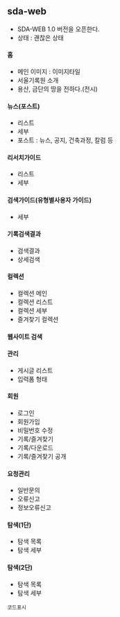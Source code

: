 ## sda-web
- SDA-WEB 1.0 버전을 오픈한다.
- 상태 : 괜찮은 상태

#### 홈
- 메인 이미지 : 이미지타일
- 서울기록원 소개
- 용산, 금단의 땅을 전하다.(전시)

#### 뉴스(포스트)
- 리스트
- 세부
- 포스트 : 뉴스, 공지, 건축과정, 칼럼 등

#### 리서치가이드
- 리스트
- 세부

#### 검색가이드(유형별사용자 가이드)
- 세부

#### 기록검색결과
- 검색결과
- 상세검색

#### 컬렉션
- 컬렉션 메인
- 컬렉션 리스트
- 컬렉션 세부
- 즐겨찾기 컬렉션

#### 웹사이트 검색

#### 관리
- 게시글 리스트
- 입력폼 형태

#### 회원
- 로그인
- 회원가입
- 비밀번호 수정
- 기록/즐겨찾기
- 기록/다운로드
- 기록/즐겨찾기 공개

#### 요청관리
- 일반문의
- 오류신고
- 정보오류신고

#### 탐색(1단)
- 탐색 목록
- 탐색 세부

#### 탐색(2단)
- 탐색 목록
- 탐색 세부



```
코드표시

```